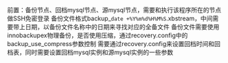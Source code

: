 前置：备份节点、回档mysql节点、源mysql节点，需要和执行该程序所在的节点做SSH免密登录
备份文件格式backup_`date +%Y%m%d%H%M%S`.xbstream，中间需要带上日期，以备份文件名称中的日期来寻找对应的全备文件
备份文件需要使用innobackupex物理备份，是否使用压缩，通过recovery.config中的backup_use_compress参数控制
需要通过recovery.config来设置回档时间和回档表，同时需要设置回档mysql实例和源mysql实例的一些参数
